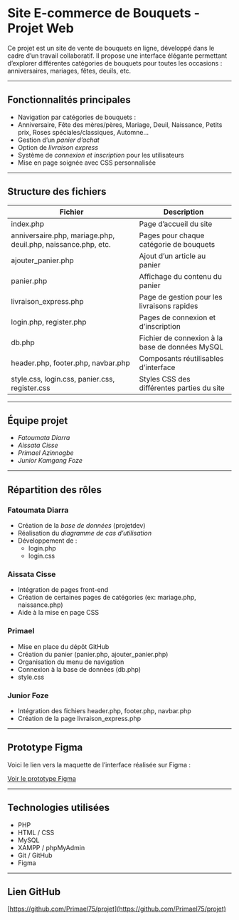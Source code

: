 #  Site E-commerce de Bouquets - Projet Web

Ce projet est un site de vente de bouquets en ligne, développé dans le cadre d’un travail collaboratif. Il propose une interface élégante permettant d’explorer différentes catégories de bouquets pour toutes les occasions : anniversaires, mariages, fêtes, deuils, etc.

---

##  Fonctionnalités principales

- Navigation par catégories de bouquets :
- Anniversaire, Fête des mères/pères, Mariage, Deuil, Naissance, Petits prix, Roses spéciales/classiques, Automne...
-  Gestion d’un *panier d’achat*
-  Option de *livraison express*
-  Système de *connexion et inscription* pour les utilisateurs
-  Mise en page soignée avec CSS personnalisée

---

##  Structure des fichiers

| Fichier | Description |
|--------|-------------|
| index.php | Page d’accueil du site |
| anniversaire.php, mariage.php, deuil.php, naissance.php, etc. | Pages pour chaque catégorie de bouquets |
| ajouter_panier.php | Ajout d’un article au panier |
| panier.php | Affichage du contenu du panier |
| livraison_express.php | Page de gestion pour les livraisons rapides |
| login.php, register.php | Pages de connexion et d’inscription |
| db.php | Fichier de connexion à la base de données MySQL |
| header.php, footer.php, navbar.php | Composants réutilisables d’interface |
| style.css, login.css, panier.css, register.css | Styles CSS des différentes parties du site |

---

##  Équipe projet

- *Fatoumata Diarra*
- *Aissata Cisse*
- *Primael Azinnogbe*
- *Junior Kamgang Foze*

---

##  Répartition des rôles

###  Fatoumata Diarra
- Création de la *base de données* (projetdev)
- Réalisation du *diagramme de cas d’utilisation*
- Développement de :
  - login.php
  - login.css

###  Aissata Cisse
- Intégration de pages front-end
- Création de certaines pages de catégories (ex: mariage.php, naissance.php)
- Aide à la mise en page CSS

###  Primael
- Mise en place du dépôt GitHub
- Création du panier (panier.php, ajouter_panier.php)
- Organisation du menu de navigation
- Connexion à la base de données (db.php)
- style.css

###  Junior Foze
- Intégration des fichiers header.php, footer.php, navbar.php
- Création de la page livraison_express.php

---

##  Prototype Figma

Voici le lien vers la maquette de l’interface réalisée sur Figma :

 [Voir le prototype Figma](https://www.figma.com/design/tPBWjYtolqT90jFgUQLBDw/Projet?node-id=0-1&p=f&t=h0uMD0ysIU46Yezc-0)

---

##  Technologies utilisées

- PHP
- HTML / CSS
- MySQL
- XAMPP / phpMyAdmin
- Git / GitHub
- Figma

---

##  Lien GitHub

[https://github.com/Primael75/projet](https://github.com/Primael75/projet)                                                                                                                                                                                                                                                                                                                                                                                       
                  
